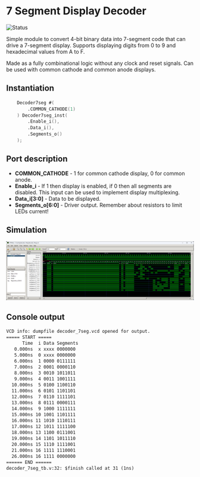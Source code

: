 # 7 Segment Display Decoder

![Status](https://img.shields.io/badge/STATUS-READY-green.svg)

Simple module to convert 4-bit binary data into 7-segment code that can drive a 7-segment display. Supports displaying digits from 0 to 9 and hexadecimal values from A to F.

Made as a fully combinational logic without any clock and reset signals. Can be used with common cathode and common anode displays.

## Instantiation

```verilog
	Decoder7seg #(
		.COMMON_CATHODE(1)
	) Decoder7seg_inst(
		.Enable_i(),
		.Data_i(),
		.Segments_o()
	);
```

## Port description

+ **COMMON_CATHODE** - 1 for common cathode display, 0 for common anode.
+ **Enable_i** - If 1 then display is enabled, if 0 then all segments are disabled. This input can be used to implement display multiplexing.
+ **Data_i[3:0]** - Data to be displayed.
+ **Segments_o[6:0]** - Driver output. Remember about resistors to limit LEDs current!
    
## Simulation

![Simulation](simulation.png "Simulation")

## Console output

    VCD info: dumpfile decoder_7seg.vcd opened for output.
    ===== START =====
          Time  i Data Segments
       0.000ns  x xxxx 0000000
       5.000ns  0 xxxx 0000000
       6.000ns  1 0000 0111111
       7.000ns  2 0001 0000110
       8.000ns  3 0010 1011011
       9.000ns  4 0011 1001111
      10.000ns  5 0100 1100110
      11.000ns  6 0101 1101101
      12.000ns  7 0110 1111101
      13.000ns  8 0111 0000111
      14.000ns  9 1000 1111111
      15.000ns 10 1001 1101111
      16.000ns 11 1010 1110111
      17.000ns 12 1011 1111100
      18.000ns 13 1100 0111001
      19.000ns 14 1101 1011110
      20.000ns 15 1110 1111001
      21.000ns 16 1111 1110001
      26.000ns 16 1111 0000000
    ====== END ======
    decoder_7seg_tb.v:32: $finish called at 31 (1ns)